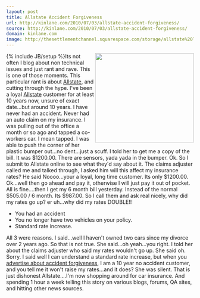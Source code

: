 ```yaml
---
layout: post
title: Allstate Accident Forgiveness
url: http://kinlane.com/2010/07/03/allstate-accident-forgiveness/
source: http://kinlane.com/2010/07/03/allstate-accident-forgiveness/
domain: kinlane.com
image: http://thesettlementchannel.squarespace.com/storage/allstate%20logo.jpeg
---
```

{% include JB/setup %}<img class="alignnone c1" title="Allstate Auto Insurance" src="http://thesettlementchannel.squarespace.com/storage/allstate%20logo.jpeg" alt="" width="265" height="240" align="right" />Its not often I blog about non technical issues and just rant and rave. This is one of those moments. This particular rant is about <a href="http://www.allstate.com" target="_blank">Allstate</a>, and cutting through the hype. I've been a loyal <a href="http://www.allstate.com" target="_blank">Allstate</a> customer for at least 10 years now, unsure of exact date...but around 10 years. I have never had an accident. Never had an auto claim on my insurance. I was pulling out of the office a month or so ago and tapped a co-workers car. I mean tapped. I was able to push the corner of her plastic bumper out...no dent...just a scuff. I told her to get me a copy of the bill. It was $1200.00. There are sensors, yada yada in the bumper. Ok. So I submit to Allstate online to see what they'd say about it. The claims adjuster called me and talked through, I asked him will this affect my insurance rates? He said Noooo...your a loyal, long time customer. Its only $1200.00. Ok...well then go ahead and pay it, otherwise I will just pay it out of pocket. All is fine....then I get my 6 month bill yesterday. Instead of the normal $505.00 / 6 month. Its $987.00. So I call them and ask real nicely, why did my rates go up? er uh...why did my rates DOUBLE!!
<ul class="mainlist">
     <li>You had an accident
     </li>
     <li>You no longer have two vehicles on your policy.
     </li>
     <li>Standard rate increase.
     </li>
</ul>All 3 were reasons. I said...well I haven't owned two cars since my divorce over 2 years ago. So that is not true. She said...oh yeah...you right. I told her about the claims adjuster who said my rates wouldn't go up. She said oh. Sorry. I said well I can understand a standard rate increase, but when you <a href="http://www.allstate.com/auto-insurance/auto-insurance-features.aspx" target="_blank">advertise about accident forgiveness</a>, I am a 10 year no accident customer, and you tell me it won't raise my rates...and it does? She was silent. That is just dishonest Allstate....I'm now shopping around for car insurance. And spending 1 hour a week telling this story on various blogs, forums, QA sites, and hitting other news sources.